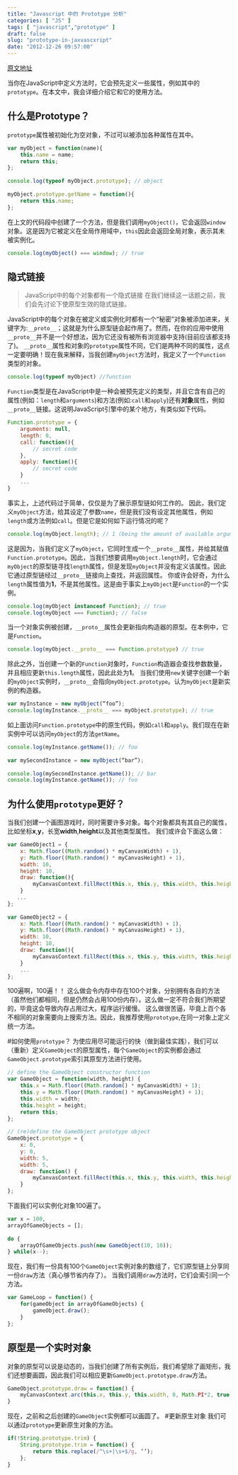```yaml
---
title: "Javascript 中的 Prototype 分析"
categories: [ "JS" ]
tags: [ "javascript","prototype" ]
draft: false
slug: "prototype-in-jaxvascxript"
date: "2012-12-26 09:57:00"
---
```


[原文地址](http://code.tutsplus.com/tutorials/prototypes-in-javascript--net-24949)

当你在JavaScript中定义方法时，它会预先定义一些属性，例如其中的`prototype`。在本文中，我会详细介绍它和它的使用方法。

## 什么是Prototype？
`prototype`属性被初始化为空对象，不过可以被添加各种属性在其中。

```js
var myObject = function(name){
    this.name = name;
    return this;
};
 
console.log(typeof myObject.prototype); // object
 
myObject.prototype.getName = function(){
    return this.name;
};
```


<!--more-->


在上文的代码段中创建了一个方法，但是我们调用`myObject()`，它会返回`window`对象。这是因为它被定义在全局作用域中，`this`因此会返回全局对象，表示其未被实例化。

```js
console.log(myObject() === window); // true
```

## 隐式链接
> JavaScript中的每个对象都有一个隐式链接
> 在我们继续这一话题之前，我们会先讨论下使原型生效的隐式链接。

JavaScript中的每个对象在被定义或实例化时都有一个“秘密”对象被添加进来，关键字为:`__proto__`；这就是为什么原型链会起作用了。然而，在你的应用中使用`__proto__`并不是一个好想法，因为它还没有被所有浏览器中支持(目前应该都支持了)。
`__proto__`属性和对象的`prototype`属性不同，它们是两种不同的属性，这点一定要明确！现在我来解释，当我创建`myObject`方法时，我定义了一个`Function`类型的对象。

```js
console.log(typeof myObject) //function
```

`Function`类型是在JavaScript中是一种会被预先定义的类型，并且它含有自己的属性(例如：`length`和`arguments`)和方法(例如:`call`和`apply`)还有**对象**属性，例如`__proto__`链接。这说明JavaScript引擎中的某个地方，有类似如下代码。

```js
Function.prototype = {
    arguments: null,
    length: 0,
    call: function(){
        // secret code
    },
    apply: function(){
        // secret code
    }
    ...
}
```

事实上，上述代码过于简单，仅仅是为了展示原型链如何工作的。
因此，我们定义`myObject`方法，给其设定了参数`name`，但是我们没有设定其他属性，例如`length`或方法例如`call`。但是它是如何如下运行情况的呢？

```js
console.log(myObject.length); // 1 (being the amount of available arguments)
```

这是因为，当我们定义了`myObject`，它同时生成一个`__proto__`属性，并给其赋值`Function.prototype`。因此，当我们想要调用`myObject.length`时，它会通过`myObject`的原型链寻找`length`属性，但是发现`myObject`并没有定义该属性。因此它通过原型链经过`__proto__`链接向上查找，并返回属性。
你或许会好奇，为什么`length`属性值为**1**，不是其他属性。这是由于事实上`myObject`是`Function`的一个实例。

```js
console.log(myObject instanceof Function); // true
console.log(myObject === Function); // false
```

当一个对象实例被创建，`__proto__`属性会更新指向构造器的原型。在本例中，它是`Function`。

```js
console.log(myObject.__proto__ === Function.prototype) // true
```

除此之外，当创建一个新的`Function`对象时，`Function`构造器会查找参数数量，并且相应更新`this.length`属性，因此此处为**1**。
当我们使用`new`关键字创建一个新的`myObject`实例时，`__proto__`会指向`myObject.prototype`。认为`myObject`是新实例的构造器。

```js
var myInstance = new myObject(“foo”);
console.log(myInstance.__proto__ === myObject.prototype); // true
```

如上面访问`Function.prototype`中的原生代码，例如`call`和`apply`。我们现在在新实例中可以访问`myObject`的方法`getName`。

```js
console.log(myInstance.getName()); // foo
 
var mySecondInstance = new myObject(“bar”);
 
console.log(mySecondInstance.getName()); // bar
console.log(myInstance.getName()); // foo
```

## 为什么使用`prototype`更好？
当我们创建一个画图游戏时，同时需要许多对象。每个对象都具有其自己的属性，比如坐标**x**,**y**，长宽**width**,**height**以及其他类型属性。
我们或许会下面这么做：

```js
var GameObject1 = {
    x: Math.floor((Math.random() * myCanvasWidth) + 1),
    y: Math.floor((Math.random() * myCanvasHeight) + 1),
    width: 10,
    height: 10,
    draw: function(){
        myCanvasContext.fillRect(this.x, this.y, this.width, this.height);
    }
   ...
};
 
var GameObject2 = {
    x: Math.floor((Math.random() * myCanvasWidth) + 1),
    y: Math.floor((Math.random() * myCanvasHeight) + 1),
    width: 10,
    height: 10,
    draw: function(){
        myCanvasContext.fillRect(this.x, this.y, this.width, this.height);
    }
    ...
};
```

100遍啊，100遍！！
这么做会令内存中存在100个对象，分别拥有各自的方法（虽然他们都相同，但是仍然会占用100份内存）。这么做一定不符合我们所期望的，毕竟这会导致内存占用过大，程序运行缓慢。
这么做很苦逼，毕竟上百个各不相同的对象需要向上搜索方法。因此，我推荐使用`prototype`,在同一对象上定义统一方法。

#如何使用`prototype`？
为使应用尽可能运行的快（做到最佳实践），我们可以（重新）定义`GameObject`的原型属性，每个`GameObject`的实例都会通过`GameObject.prototype`索引其原型方法进行使用。

```js
// define the GameObject constructor function
var GameObject = function(width, height) {
    this.x = Math.floor((Math.random() * myCanvasWidth) + 1);
    this.y = Math.floor((Math.random() * myCanvasHeight) + 1);
    this.width = width;
    this.height = height;
    return this;
};
 
// (re)define the GameObject prototype object
GameObject.prototype = {
    x: 0,
    y: 0,
    width: 5,
    width: 5,
    draw: function() {
        myCanvasContext.fillRect(this.x, this.y, this.width, this.height);
    }
};
```

下面我们可以实例化对象100遍了。

```js
var x = 100,
arrayOfGameObjects = [];
 
do {
    arrayOfGameObjects.push(new GameObject(10, 10));
} while(x--);
```

现在，我们有一份具有100个`GameObject`实例对象的数组了，它们原型链上分享同一份`draw`方法（真心够节省内存了）。
当我们调用`draw`方法时，它们会索引同一个方法。

```js
var GameLoop = function() {
    for(gameObject in arrayOfGameObjects) {
        gameObject.draw();
    }
};
```

## 原型是一个实时对象
对象的原型可以说是动态的，当我们创建了所有实例后，我们希望除了画矩形，我们还想要画圆，因此我们可以相应更新`GameObject.prototype.draw`方法。

```js
GameObject.prototype.draw = function() {
    myCanvasContext.arc(this.x, this.y, this.width, 0, Math.PI*2, true);
}
```

现在，之前和之后创建的`GameObject`实例都可以画圆了。
#更新原生对象
我们可以通过`prototype`更新原生对象的方法。

```js
if(!String.prototype.trim) {
    String.prototype.trim = function() {
        return this.replace(/^\s+|\s+$/g, ‘’);
    };
}
```
